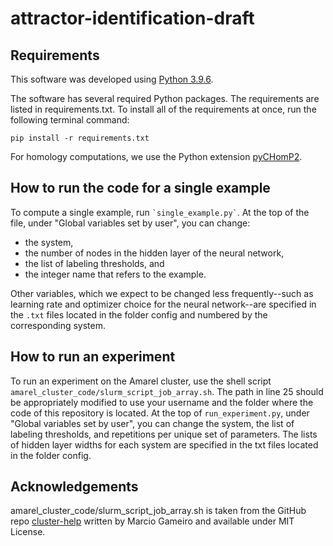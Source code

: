 # attractor-identification-draft

## Requirements
This software was developed using [Python 3.9.6](https://www.python.org/downloads/release/python-396/).

The software has several required Python packages. The requirements are listed in requirements.txt. To install all of the requirements at once, run the following terminal command:

```pip install -r requirements.txt```

For homology computations, we use the Python extension [pyCHomP2](https://pypi.org/project/pychomp2/).

## How to run the code for a single example
To compute a single example, run `` `single_example.py` ``. At the top of the file, under "Global variables set by user", you can change:
- the system,
- the number of nodes in the hidden layer of the neural network,
- the list of labeling thresholds, and
- the integer name that refers to the example.

Other variables, which we expect to be changed less frequently--such as learning rate and optimizer choice for the neural network--are specified in the ``` .txt ``` files located in the folder config and numbered by the corresponding system.

## How to run an experiment
To run an experiment on the Amarel cluster, use the shell script ``` amarel_cluster_code/slurm_script_job_array.sh ```. The path in line 25 should be appropriately modified to use your username and the folder where the code of this repository is located. At the top of ``` run_experiment.py ```, under "Global variables set by user", you can change the system, the list of labeling thresholds, and repetitions per unique set of parameters. The lists of hidden layer widths for each system are specified in the txt files located in the folder config.

## Acknowledgements
amarel_cluster_code/slurm_script_job_array.sh is taken from the GitHub repo [cluster-help](https://github.com/marciogameiro/cluster-help) written by Marcio Gameiro and available under MIT License.


